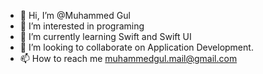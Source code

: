 - 👋 Hi, I’m @Muhammed Gul
- 👀 I’m interested in programing
- 🌱 I’m currently learning Swift and Swift UI
- 💞️ I’m looking to collaborate on Application Development.
- 📫 How to reach me muhammedgul.mail@gmail.com

<!---
MuhammedGul34/MuhammedGul34 is a ✨ special ✨ repository because its `README.md` (this file) appears on your GitHub profile.
You can click the Preview link to take a look at your changes.
--->
